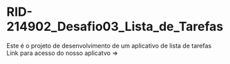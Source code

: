 # RID-214902_Desafio03_Lista_de_Tarefas
Este é o projeto de desenvolvimento de um aplicativo de lista de tarefas 
Link para acesso do nosso aplicatvo =>
